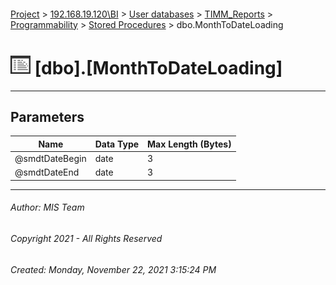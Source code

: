 #### 

[Project](../../../../../index.md) > [192.168.19.120\\BI](../../../../index.md) > [User databases](../../../index.md) > [TIMM_Reports](../../index.md) > [Programmability](../index.md) > [Stored Procedures](Stored_Procedures.md) > dbo.MonthToDateLoading

# ![Stored Procedures](../../../../../Images/StoredProcedure32.png) [dbo].[MonthToDateLoading]

---

## <a name="#parameters"></a>Parameters

| Name | Data Type | Max Length (Bytes) |
|---|---|---|
| @smdtDateBegin | date | 3 |
| @smdtDateEnd | date | 3 |


---

###### Author:  MIS Team

###### Copyright 2021 - All Rights Reserved

###### Created: Monday, November 22, 2021 3:15:24 PM

